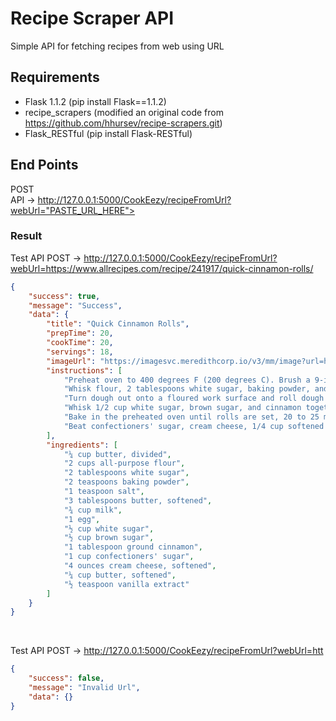 # Recipe Scraper API

Simple API for fetching recipes from web using URL<br>

## Requirements
 - Flask 1.1.2 (pip install Flask==1.1.2)
 - recipe_scrapers (modified an original code from https://github.com/hhursev/recipe-scrapers.git) 
 - Flask_RESTful (pip install Flask-RESTful)

## End Points
POST<br>
API -> http://127.0.0.1:5000/CookEezy/recipeFromUrl?webUrl="PASTE_URL_HERE"><br>

### Result

Test API POST -> http://127.0.0.1:5000/CookEezy/recipeFromUrl?webUrl=https://www.allrecipes.com/recipe/241917/quick-cinnamon-rolls/<br>

```json
{
    "success": true,
    "message": "Success",
    "data": {
        "title": "Quick Cinnamon Rolls",
        "prepTime": 20,
        "cookTime": 20,
        "servings": 18,
        "imageUrl": "https://imagesvc.meredithcorp.io/v3/mm/image?url=https%3A%2F%2Fimages.media-allrecipes.com%2Fuserphotos%2F7535189.jpg",
        "instructions": [
            "Preheat oven to 400 degrees F (200 degrees C). Brush a 9-inch square baking dish with 2 tablespoons melted butter.",
            "Whisk flour, 2 tablespoons white sugar, baking powder, and salt together in a large bowl. Work 3 tablespoons softened butter into flour mixture using your hands. Beat milk and egg together in another bowl; pour into flour-butter mixture and stir with a rubber spatula until a soft dough forms.",
            "Turn dough out onto a floured work surface and roll dough into a 1/4-inch thick rectangle. Brush surface of dough with 2 tablespoons melted butter.",
            "Whisk 1/2 cup white sugar, brown sugar, and cinnamon together in a small bowl. Sprinkle 1/2 of the cinnamon sugar mixture in the bottom of the prepared baking dish. Sprinkle remaining cinnamon sugar over butter-brushed dough. Roll dough around filling to form a log; cut log into 18 rolls and place rolls in the prepared baking dish.",
            "Bake in the preheated oven until rolls are set, 20 to 25 minutes.",
            "Beat confectioners' sugar, cream cheese, 1/4 cup softened butter, and vanilla extract together in a bowl until frosting is smooth. Top hot cinnamon rolls with cream cheese frosting."
        ],
        "ingredients": [
            "¼ cup butter, divided",
            "2 cups all-purpose flour",
            "2 tablespoons white sugar",
            "2 teaspoons baking powder",
            "1 teaspoon salt",
            "3 tablespoons butter, softened",
            "¾ cup milk",
            "1 egg",
            "½ cup white sugar",
            "½ cup brown sugar",
            "1 tablespoon ground cinnamon",
            "1 cup confectioners' sugar",
            "4 ounces cream cheese, softened",
            "¼ cup butter, softened",
            "½ teaspoon vanilla extract"
        ]
    }
}
```
<br>

Test API POST -> http://127.0.0.1:5000/CookEezy/recipeFromUrl?webUrl=htt<br>

```json
{
    "success": false,
    "message": "Invalid Url",
    "data": {}
}
```
